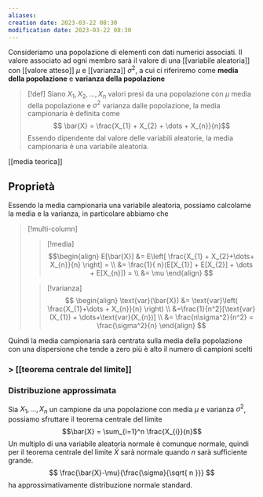 ```yaml
---
aliases: 
creation date: 2023-03-22 08:30
modification date: 2023-03-22 08:30
---
```


Consideriamo una popolazione di elementi con dati numerici associati. Il valore associato ad ogni membro sarà il valore di una [[variabile aleatoria]] con [[valore atteso]] $\mu$ e [[varianza]] $\sigma^2$, a cui ci riferiremo come **media della popolazione** e **varianza della popolazione**

>[!def]
>Siano $X_{1},X_{2},\dots,X_{n}$ valori presi da una popolazione con $\mu$ media della popolazione e $\sigma^2$ varianza dalle popolazione, la media campionaria è definita come
>$$ \bar{X} = \frac{X_{1} + X_{2} + \dots + X_{n}}{n}$$
>Essendo dipendente dal valore delle variabili aleatorie, la media campionaria è una variabile aleatoria.


[[media teorica]]

## Proprietà
Essendo la media campionaria una variabile aleatoria, possiamo calcolarne la media e la varianza, in particolare abbiamo che


>[!multi-column]
>>[!media]
>>$$\begin{align}
>> E[\bar{X}] &= E\left[ \frac{X_{1} + X_{2}+\dots+ X_{n}}{n} \right] =  \\
>>&= \frac{1}{ n}(E[X_{1}] + E[X_{2}] + \dots + E[X_{n}]) = \\
>> &= \mu
>>\end{align} $$
>
>>[!varianza]
>>$$ \begin{align}
>>\text{var}(\bar{X}) &= \text{var}\left( \frac{X_{1}+\dots + X_{n}}{n} \right) \\
>>&=\frac{1}{n^2}[\text{var}(X_{1}) + \dots+\text{var}(X_{n})] \\
>>&= \frac{n\sigma^2}{n^2} = \frac{\sigma^2}{n}
>>\end{align} $$

Quindi la media campionaria sarà centrata sulla media della popolazione con una dispersione che tende a zero più è alto il numero di campioni scelti

### > [[teorema centrale del limite]]

### Distribuzione approssimata
Sia $X_{1},\dots,X_{n}$ un campione da una popolazione con media $\mu$ e varianza $\sigma^2$, possiamo sfruttare il teorema centrale del limite
$$\bar{X} = \sum_{i=1}^n \frac{X_{i}}{n}$$
Un multiplo di una variabile aleatoria normale è comunque normale, quindi per il teorema centrale del limite $\bar{X}$ sarà normale quando $n$ sarà sufficiente grande. 
$$ \frac{\bar{X}-\mu}{\frac{\sigma}{\sqrt{ n }}} $$
ha approssimativamente distribuzione normale standard.